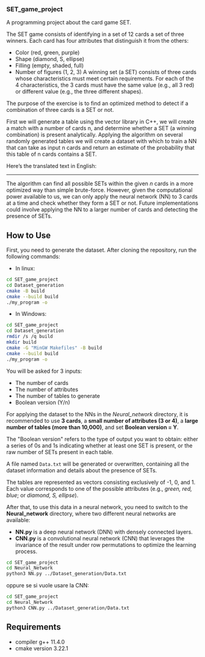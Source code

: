 ### SET_game_project
A programming project about the card game SET.

The SET game consists of identifying in a set of 12 cards a set of three winners. Each card has four attributes that distinguish it from the others:
 - Color (red, green, purple)
 - Shape (diamond, S, ellipse)
 - Filling (empty, shaded, full)
 - Number of figures (1, 2, 3)
A winning set (a SET) consists of three cards whose characteristics must meet certain requirements. For each of the 4 characteristics, the 3 cards
must have the same value (e.g., all 3 red) or different value (e.g., the three different shapes).

The purpose of the exercise is to find an optimized method to detect if a combination of three cards is a SET or not. 

First we will generate a table using the vector library in C++, we will create a match with a  number of cards n, and determine whether
a SET (a winning combination) is present analytically. Applying the algorithm on several randomly generated tables we will create a dataset with which to
train a NN that can take as input n cards and return an estimate of the probability that this table of n cards contains a SET.

Here’s the translated text in English:  

---

The algorithm can find all possible SETs within the given *n* cards in a more optimized way than simple brute-force. However, given the computational power available to us, we can only apply the neural network (NN) to 3 cards at a time and check whether they form a SET or not. Future implementations could involve applying the NN to a larger number of cards and detecting the presence of SETs.  

## **How to Use**  

First, you need to generate the dataset. After cloning the repository, run the following commands:  

- In linux:

```bash
cd SET_game_project
cd Dataset_generation
cmake -B build
cmake --build build
./my_program -o
```

- In Windows:

```bash
cd SET_game_project
cd Dataset_generation
rmdir /s /q build
mkdir build
cmake -G "MinGW Makefiles" -B build
cmake --build build
./my_program -o
```

You will be asked for 3 inputs:  
- The number of cards  
- The number of attributes  
- The number of tables to generate  
- Boolean version (Y/n)  

For applying the dataset to the NNs in the *Neural_network* directory, it is recommended to use **3 cards**, a **small number of attributes (3 or 4)**, a **large number of tables (more than 10,000)**, and set **Boolean version = Y**.  

The "Boolean version" refers to the type of output you want to obtain: either a series of 0s and 1s indicating whether at least one SET is present, or the raw number of SETs present in each table.  

A file named `Data.txt` will be generated or overwritten, containing all the dataset information and details about the presence of SETs.  

The tables are represented as vectors consisting exclusively of -1, 0, and 1. Each value corresponds to one of the possible attributes (e.g., *green, red, blue*; or *diamond, S, ellipse*).

After that, to use this data in a neural network, you need to switch to the **Neural_network** directory, where two different neural networks are available:  

- **NN.py** is a deep neural network (DNN) with densely connected layers.  
- **CNN.py** is a convolutional neural network (CNN) that leverages the invariance of the result under row permutations to optimize the learning process.

```bash
cd SET_game_project
cd Neural_Network
python3 NN.py ../Dataset_generation/Data.txt
```

oppure se si vuole usare la CNN:

```bash
cd SET_game_project
cd Neural_Network
python3 CNN.py ../Dataset_generation/Data.txt
```

## Requirements
- compiler g++ 11.4.0
- cmake version 3.22.1
